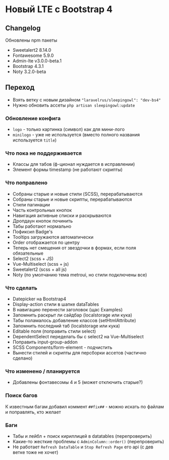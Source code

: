 # Новый LTE с Bootstrap 4


## Changelog
Обновлены npm пакеты
- Sweetalert2 8.14.0
- Fontawesome 5.9.0
- Admin-lte v3.0.0-beta.1
- Bootstrap 4.3.1
- Noty 3.2.0-beta


## Переход
* Взять ветку с новым дизайном `"laravelrus/sleepingowl": "dev-bs4"`
* Нужно обновить ассеты `php artisan sleepingowl:update`


### Обновление конфига
- `logo` - только картинка (символ) как для мини-лого
- `minilogo` - уже не используется (вместо полного названия используется `title`)


### Что пока не поддерживается
- Классы для табов (ф-ционал нуждается в исправлении)
- Элемент формы timestamp (не работают скрипты)


### Что поправлено
* Собраны старые и новые стили (SCSS), перерабатываются
* Собраны старые и новые скрипты, перерабатываются
* Стили пагинации
* Часть контрольных кнопок
* Навигация активные списки и раскрываются
* Дропдаун кнопок починить
* Табы работают нормально
* Пофиксил Badge's
* Tooltips загружаются автоматически
* Order отображается по центру
* Теперь нет смещения от звездочки в формах, если поля обязательные
* Select2 (scss + JS)
* Vue-Multiselect (scss + js)
* Sweetalert2 (scss + all js)
* Noty (по умолчанию тема metroui, но стили подключены все)


### Что сделать
* Datepicker на Bootstrap4
* Display-action стили в шапке dataTables
* В навигацию перенести заголовок (щас Examples)
* Запомнить раскрыт ли сайдбар (localstorage или кука)
* Табы поламалось добавление классов (setHtmlAttribute)
* Запомнить последний таб (localstorage или кука)
* Editable поля (поправить стили select)
* DependentSelect переделать бы с select2 на Vue-Multiselect
* Поправить input-group-addon
* SCSS Components/form-element - подчистить
* Вынести стилей и скрипты для персборки ассетов (частично сделано)


### Что изменено / планируется
* Добавлены фонтавесомы 4 и 5 (может отключить старые?)


### Поиск багов
К известным багам добавил коммент `##fix##` - можно искать по файлам и поправлять, кто желает


### Баги
- Табы и лейбл + поиск кириллицей в datatables (перепроверить)
- Какие-то жесткие проблемы с `AdminColumn::order()` (перепроверить)
- Не работает `Refresh DataTable` и `Stop Refresh Page` его api (с дев ветке тоже не хочет)
